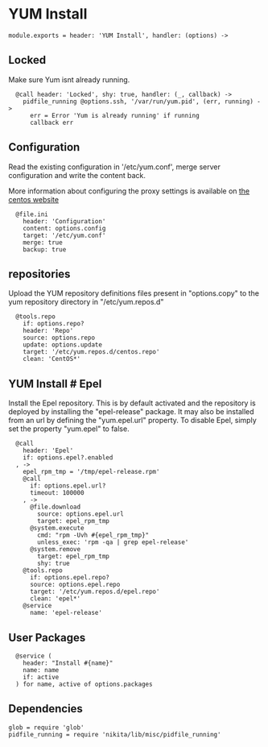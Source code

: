 
# YUM Install

    module.exports = header: 'YUM Install', handler: (options) ->

## Locked

Make sure Yum isnt already running.

      @call header: 'Locked', shy: true, handler: (_, callback) ->
        pidfile_running @options.ssh, '/var/run/yum.pid', (err, running) ->
          err = Error 'Yum is already running' if running
          callback err

## Configuration

Read the existing configuration in '/etc/yum.conf', 
merge server configuration and write the content back.

More information about configuring the proxy settings 
is available on [the centos website](http://www.centos.org/docs/5/html/yum/sn-yum-proxy-server.html)

      @file.ini
        header: 'Configuration'
        content: options.config
        target: '/etc/yum.conf'
        merge: true
        backup: true

## repositories

Upload the YUM repository definitions files present in 
"options.copy" to the yum repository directory 
in "/etc/yum.repos.d"

      @tools.repo
        if: options.repo?
        header: 'Repo'
        source: options.repo
        update: options.update
        target: '/etc/yum.repos.d/centos.repo'
        clean: 'CentOS*'

## YUM Install # Epel

Install the Epel repository. This is by default activated and the repository is
deployed by installing the "epel-release" package. It may also be installed from
an url by defining the "yum.epel.url" property. To disable Epel, simply set the
property "yum.epel" to false.

      @call
        header: 'Epel'
        if: options.epel?.enabled
      , ->
        epel_rpm_tmp = '/tmp/epel-release.rpm'
        @call
          if: options.epel.url?
          timeout: 100000
        , ->
          @file.download
            source: options.epel.url
            target: epel_rpm_tmp
          @system.execute
            cmd: "rpm -Uvh #{epel_rpm_tmp}" 
            unless_exec: 'rpm -qa | grep epel-release'
          @system.remove
            target: epel_rpm_tmp
            shy: true
        @tools.repo
          if: options.epel.repo?
          source: options.epel.repo
          target: '/etc/yum.repos.d/epel.repo'
          clean: 'epel*'
        @service
          name: 'epel-release'

## User Packages

      @service (
        header: "Install #{name}"
        name: name
        if: active
      ) for name, active of options.packages

## Dependencies

    glob = require 'glob'
    pidfile_running = require 'nikita/lib/misc/pidfile_running'

